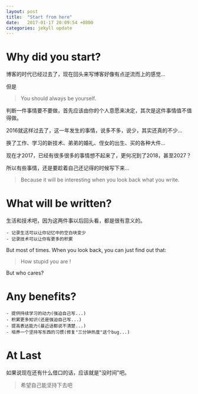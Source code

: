 ```yaml
---
layout: post
title:  "Start from here"
date:   2017-01-17 20:09:54 +0800
categories: jekyll update
---
```


# Why did you start? #

博客的时代已经过去了，现在回头来写博客好像有点逆流而上的感觉...

但是
>You should always be yourself.

判断一件事情要不要做，首先应该由你的个人意愿来决定，其次是这件事情值不值得做。

2016就这样过去了，这一年发生的事情，说多不多，说少，其实还真的不少...

换了工作、学习的新技术、弟弟的婚礼、侄女的出生、买的各种大件...

现在才2017，已经有很多很多的事情想不起来了，更何况到了2018，甚至2027？

所以有些事情，还是要趁着自己还记得的时候写下来...

>Because it will be interesting when you look back what you write.

# What will be written? #

生活和技术吧，因为这两件事以后回头看，都是很有意义的。

	- 记录生活可以让你记忆中的空白块变少
	- 记录技术可以让你有更多的积累

But most of times.
When you look back, you can just find out that:
>How stupid you are !

But who cares?

# Any benefits? #

	- 提供持续学习的动力(强迫自己写...)
	- 积累更多知识(还是强迫自己写...)
	- 提高表达能力(最近话都说不清楚...)
	- 培养一个坚持写东西的习惯(修复"三分钟热度"这个bug...)

# At Last #

如果说现在还有什么借口的话，应该就是"没时间"吧。

>希望自己能坚持下去吧